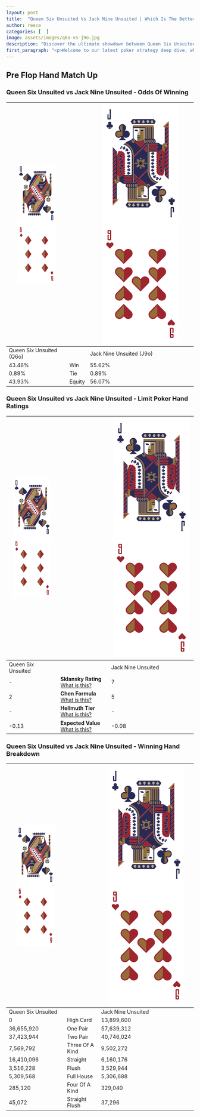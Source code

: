```yaml
---
layout: post
title:  "Queen Six Unsuited Vs Jack Nine Unsuited | Which Is The Better Hand In Poker? A Complete Guide"
author: reece
categories: [  ]
image: assets/images/q6o-vs-j9o.jpg
description: "Discover the ultimate showdown between Queen Six Unsuited and Jack Nine Unsuited in poker! Uncover the odds, strategies, and scenarios where one hand triumphs over the other. Get ready to up your poker game with this thrilling analysis."
first_paragraph: "<p>Welcome to our latest poker strategy deep dive, where we're pitting two distinct hands against each other in a high-stakes showdown: Queen Six Unsuited vs Jack Nine Unsuited.</p><p>In the dynamic world of poker, every decision counts, and knowing which hand holds the upper hand is key to your success at the table.</p><p>In this article, we'll dissect these two hands, explore the scenarios where one dominates the other, and equip you with the knowledge to make strategic choices that can tip the odds in your favor.</p><p>Get ready to unravel the intriguing dynamics of these poker hands and elevate your game to new heights.</p>"
---
```




[comment]: # (sp0)

## Pre Flop Hand Match Up

<div class="table hand-ratings" markdown="1"> 



### Queen Six Unsuited vs Jack Nine Unsuited - Odds Of Winning


    
| ![image info](assets/images/hand1/Q.png) ![image info](assets/images/hand1/6o.png) |  | ![image info](assets/images/hand2/J.png) ![image info](assets/images/hand2/9o.png) |
| -------- | -------- | -------- |
| Queen Six Unsuited (Q6o) |  | Jack Nine Unsuited (J9o) |
| 43.48% | Win | 55.62% |
| 0.89% | Tie | 0.89% |
| 43.93% | Equity | 56.07% |




[comment]: # (sp1)



### Queen Six Unsuited vs Jack Nine Unsuited - Limit Poker Hand Ratings


    
| ![image info](assets/images/hand1/Q.png) ![image info](assets/images/hand1/6o.png) |  | ![image info](assets/images/hand2/J.png) ![image info](assets/images/hand2/9o.png) |
| -------- | -------- | -------- |
| Queen Six Unsuited |  | Jack Nine Unsuited |
| - | **Sklansky Rating** [What is this?](/sklansky-rating-explained) | 7 |
| 2 | **Chen Formula** [What is this?](/chen-formula-explained) | 5 |
| - | **Hellmuth Tier** [What is this?](/Hellmuth-tier-explained) | - |
| -0.13 | **Expected Value** [What is this?](/expected-value-explained) | -0.08 |




[comment]: # (sp2)



### Queen Six Unsuited vs Jack Nine Unsuited - Winning Hand Breakdown


    
| ![image info](assets/images/hand1/Q.png) ![image info](assets/images/hand1/6o.png) |  | ![image info](assets/images/hand2/J.png) ![image info](assets/images/hand2/9o.png) |
| -------- | -------- | -------- |
| Queen Six Unsuited |  | Jack Nine Unsuited |
| 0 | High Card | 13,899,600 |
| 36,655,920 | One Pair | 57,639,312 |
| 37,423,944 | Two Pair | 40,746,024 |
| 7,569,792 | Three Of A Kind | 9,502,272 |
| 16,410,096 | Straight | 6,160,176 |
| 3,516,228 | Flush | 3,529,944 |
| 5,309,568 | Full House | 5,306,688 |
| 285,120 | Four Of A Kind | 329,040 |
| 45,072 | Straight Flush | 37,296 |




[comment]: # (sp3)



</div>

[comment]: # (sp4)



[comment]: # (sp5)

